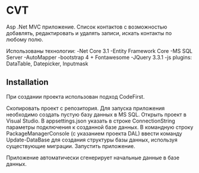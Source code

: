 # CVT
Asp .Net MVC приложение. 
Список контактов с возможностью добавлять, редактировать и удалять записи, искать контакты по любому полю.

Использованы технологии:
-Net Core 3.1
-Entity Framework Core
-MS SQL Server
-AutoMapper
-bootstrap 4 + Fontawesome
-JQuery 3.3.1
-js plugins: DataTable, Datepicker, Inputmask

## Installation
При создании проекта использован подход CodeFirst.

Скопировать проект с репозитория.
Для запуска приложения необходимо создать пустую базу данных в MS SQL. 
Открыть проект в Visual Studio.
В appsettings.json указать в строке ConnectionString параметры подключения к созданной базе данных.
B командную строку PackageManagerConsole (с указанием проекта DAL) ввести команду Update-DataBase для создания структуры базы данных, используя существующие миграции.
Запустить приложение. 

Приложение автоматически сгенерирует начальные данные в базе данных.
